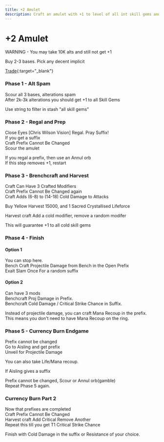 ```yaml
---
title: +2 Amulet
description: Craft an amulet with +1 to level of all int skill gems and +1 to level of all skill gems
---
```


# +2 Amulet

WARNING - You may take 10K alts and still not get +1

Buy 2-3 bases. Pick any decent implicit

[Trade](https://www.pathofexile.com/trade/search/Affliction/YmoebZDsY){:target="\_blank"}

### Phase 1 - Alt Spam

Scour all 3 bases, alterations spam\
After 2k-3k alterations you should get +1 to all Skill Gems

Use string to filter in stash "all skill gems"

### Phase 2 - Regal and Prep

Close Eyes \[Chris Wilson Vision\] Regal. Pray Suffix!\
If you get a suffix\
Craft Prefix Cannot Be Changed\
Scour the amulet

If you regal a prefix, then use an Annul orb\
If this step removes +1, restart

### Phase 3 - Brenchcraft and Harvest

Craft Can Have 3 Crafted Modifiers\
Craft Prefix Cannot Be Changed again\
Craft Adds (6-8) to (14-18) Cold Damage to Attacks

Buy Yellow Harvest 15000, and 1 Sacred Crystallised Lifeforce

Harvest craft Add a cold modifier, remove a random modifer

This will guarantee +1 to all cold skill gems

### Phase 4 - Finish

#### Option 1

You can stop here.\
Bench Craft Projectile Damage from Bench in the Open Prefix\
Exalt Slam Once For a random suffix

#### Option 2

Can have 3 mods\
Benchcraft Proj Damage in Prefix.\
Benchcraft Cold Damage / Critical Strike Chance in Suffix.

Instead of projectile damage, you can craft Mana Recoup in the prefix.\
This means you don't need to have Mana Recoup on the ring.

### Phase 5 - Currency Burn Endgame

Prefix cannot be changed\
Go to Aisling and get prefix\
Unveil for Projectile Damage

You can also take Life/Mana recoup.

If Aisling gives a suffix

Prefix cannot be changed, Scour or Annul orb(gamble)\
Repeat Phase 5 again.

### Currency Burn Part 2

Now that prefixes are completed\
Craft Prefix Cannot Be Changed\
Harvest craft Add Critical Remove Another\
Repeat this till you get T1 Critical Strike Chance

Finish with Cold Damage in the suffix or Resistance of your choice.
